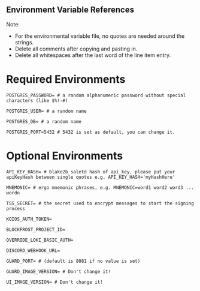## Environment Variable References
Note: 
- For the environmental variable file, no quotes are needed around the strings. 
- Delete all comments after copying and pasting in.
- Delete all whitespaces after the last word of the line item entry.

# Required Environments
```
POSTGRES_PASSWORD= # a random alphanumeric password without special characters (like $%!-#)

POSTGRES_USER= # a random name

POSTGRES_DB= # a random name

POSTGRES_PORT=5432 # 5432 is set as default, you can change it.

```

# Optional Environments
```
API_KEY_HASH= # blake2b saletd hash of api_key, please put your apiKeyHash between single quotes e.g. API_KEY_HASH='myHashHere'

MNEMONIC= # ergo mnemonic phrases, e.g. MNEMONIC=word1 word2 word3 ... wordn

TSS_SECRET= # the secret used to encrypt messages to start the signing process

KOIOS_AUTH_TOKEN=

BLOCKFROST_PROJECT_ID=

OVERRIDE_LOKI_BASIC_AUTH=

DISCORD_WEBHOOK_URL=

GUARD_PORT= # (default is 8081 if no value is set)

GUARD_IMAGE_VERSION= # Don't change it!

UI_IMAGE_VERSION= # Don't change it!
```
